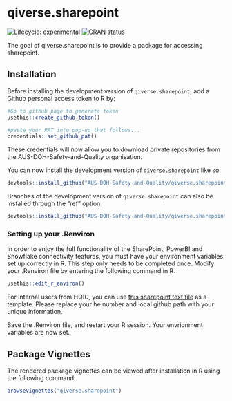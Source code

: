 
<!-- README.md is generated from README.Rmd. Please edit that file -->

# qiverse.sharepoint

<!-- badges: start -->

[![Lifecycle:
experimental](https://img.shields.io/badge/lifecycle-experimental-orange.svg)](https://lifecycle.r-lib.org/articles/stages.html#experimental)
[![CRAN
status](https://www.r-pkg.org/badges/version/qiverse.sharepoint)](https://CRAN.R-project.org/package=qiverse.sharepoint)

<!-- badges: end -->

The goal of qiverse.sharepoint is to provide a package for accessing
sharepoint.

## Installation

Before installing the development version of `qiverse.sharepoint`, add a
Github personal access token to R by:

``` r
#Go to github page to generate token
usethis::create_github_token()

#paste your PAT into pop-up that follows...
credentials::set_github_pat()
```

These credentials will now allow you to download private repositories
from the AUS-DOH-Safety-and-Quality organisation.

You can now install the development version of `qiverse.sharepoint` like
so:

``` r
devtools::install_github("AUS-DOH-Safety-and-Quality/qiverse.sharepoint")
```

Branches of the development version of `qiverse.sharepoint` can also be
installed through the “ref” option:

``` r
devtools::install_github("AUS-DOH-Safety-and-Quality/qiverse.sharepoint", ref = "branch-a")
```

### Setting up your .Renviron

In order to enjoy the full functionality of the SharePoint, PowerBI and
Snowflake connectivity features, you must have your environment
variables set up correctly in R. This step only needs to be completed
once. Modify your .Renviron file by entering the following command in R:

``` r
usethis::edit_r_environ()
```

For internal users from HQIU, you can use [this sharepoint text
file](https://wahealthdept.sharepoint.com/:t:/r/sites/SafetyandQualityIndicatorSetSQuIS/internal/SQuIS%20O365%20Confidential%20Documents/R/connectivity/example_renviron.txt)
as a template. Please replace your he number and local github path with
your unique information.

Save the .Renviron file, and restart your R session. Your envrionment
variables are now set.

## Package Vignettes

The rendered package vignettes can be viewed after installation in R
using the following command:

``` r
browseVignettes("qiverse.sharepoint")
```
